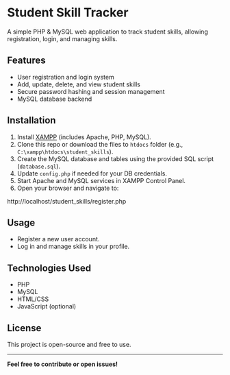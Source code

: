 # Student Skill Tracker

A simple PHP & MySQL web application to track student skills, allowing registration, login, and managing skills.

## Features

- User registration and login system  
- Add, update, delete, and view student skills  
- Secure password hashing and session management  
- MySQL database backend  

## Installation

1. Install [XAMPP](https://www.apachefriends.org/index.html) (includes Apache, PHP, MySQL).  
2. Clone this repo or download the files to `htdocs` folder (e.g., `C:\xampp\htdocs\student_skills`).  
3. Create the MySQL database and tables using the provided SQL script (`database.sql`).  
4. Update `config.php` if needed for your DB credentials.  
5. Start Apache and MySQL services in XAMPP Control Panel.  
6. Open your browser and navigate to:  

http://localhost/student_skills/register.php


## Usage

- Register a new user account.  
- Log in and manage skills in your profile.  

## Technologies Used

- PHP  
- MySQL  
- HTML/CSS  
- JavaScript (optional)

## License

This project is open-source and free to use.

---

**Feel free to contribute or open issues!**

